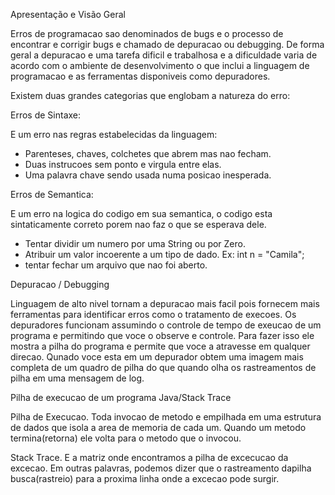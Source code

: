 Apresentação e Visão Geral


Erros de programacao sao denominados de bugs e o processo de encontrar e corrigir
bugs e chamado de depuracao ou debugging.
De forma geral a depuracao e uma tarefa dificil e trabalhosa e a dificuldade varia de
acordo com o ambiente de desenvolvimento o que inclui a linguagem de programacao e as
ferramentas disponiveis como depuradores.

Existem duas grandes categorias que englobam a natureza do erro:

Erros de Sintaxe:

E um erro nas regras estabelecidas da linguagem:
- Parenteses, chaves, colchetes que abrem mas nao fecham.
- Duas instrucoes sem ponto e virgula entre elas.
- Uma palavra chave sendo usada numa posicao inesperada.


Erros de Semantica:

E um erro na logica do codigo em sua semantica, o codigo esta sintaticamente correto
porem nao faz o que se esperava dele.
- Tentar dividir um numero por uma String ou por Zero.
- Atribuir um valor incoerente a um tipo de dado. Ex: int n = "Camila";
- tentar fechar um arquivo que nao foi aberto.


Depuracao / Debugging

Linguagem de alto nivel tornam a depuracao mais facil pois fornecem mais ferramentas
para identificar erros como o tratamento de execoes.
Os depuradores funcionam assumindo o controle de tempo de exeucao de um programa
e permitindo que voce o observe e controle.
Para fazer isso ele mostra a pilha do programa e permite que voce a atravesse em
qualquer direcao. Qunado voce esta em um depurador obtem uma imagem mais completa
de um quadro de pilha do que quando olha os rastreamentos de pilha em uma mensagem de log.

Pilha de execucao de um programa Java/Stack Trace

Pilha de Execucao.
Toda invocao de metodo e empilhada em uma estrutura de dados que isola a
area de memoria de cada um. Quando um metodo termina(retorna) ele volta
para o metodo que o invocou.

Stack Trace.
E a matriz onde encontramos a pilha de excecucao da excecao.
Em outras palavras, podemos dizer que o rastreamento dapilha
busca(rastreio) para a proxima linha onde a excecao pode surgir.
